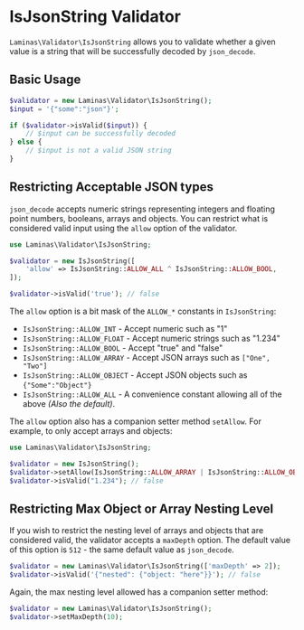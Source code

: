 # IsJsonString Validator

`Laminas\Validator\IsJsonString` allows you to validate whether a given value is a string that will be successfully decoded by `json_decode`.

## Basic Usage

```php
$validator = new Laminas\Validator\IsJsonString();
$input = '{"some":"json"}';

if ($validator->isValid($input)) {
    // $input can be successfully decoded
} else {
    // $input is not a valid JSON string
}
```

## Restricting Acceptable JSON types

`json_decode` accepts numeric strings representing integers and floating point numbers, booleans, arrays and objects.
You can restrict what is considered valid input using the `allow` option of the validator.

```php
use Laminas\Validator\IsJsonString;

$validator = new IsJsonString([
    'allow' => IsJsonString::ALLOW_ALL ^ IsJsonString::ALLOW_BOOL,
]);

$validator->isValid('true'); // false
```

The `allow` option is a bit mask of the `ALLOW_*` constants in `IsJsonString`:

- `IsJsonString::ALLOW_INT` - Accept numeric such as "1"
- `IsJsonString::ALLOW_FLOAT` - Accept numeric strings such as "1.234"
- `IsJsonString::ALLOW_BOOL` - Accept "true" and "false"
- `IsJsonString::ALLOW_ARRAY` - Accept JSON arrays such as `["One", "Two"]`
- `IsJsonString::ALLOW_OBJECT` - Accept JSON objects such as `{"Some":"Object"}`
- `IsJsonString::ALLOW_ALL` - A convenience constant allowing all of the above _(Also the default)_.

The `allow` option also has a companion setter method `setAllow`. For example, to only accept arrays and objects:

```php
use Laminas\Validator\IsJsonString;

$validator = new IsJsonString();
$validator->setAllow(IsJsonString::ALLOW_ARRAY | IsJsonString::ALLOW_OBJECT);
$validator->isValid("1.234"); // false
```

## Restricting Max Object or Array Nesting Level

If you wish to restrict the nesting level of arrays and objects that are considered valid, the validator accepts a `maxDepth` option. The default value of this option is `512` - the same default value as `json_decode`.

```php
$validator = new Laminas\Validator\IsJsonString(['maxDepth' => 2]);
$validator->isValid('{"nested": {"object: "here"}}'); // false
```

Again, the max nesting level allowed has a companion setter method:

```php
$validator = new Laminas\Validator\IsJsonString();
$validator->setMaxDepth(10);
```
